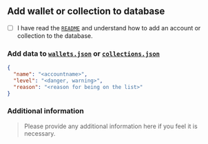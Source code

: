 ## Add wallet or collection to database

- [ ] I have read the [`README`](README.md) and understand how to add an account or collection to the database.

### Add data to [`wallets.json`](wallets.json) or [`collections.json`](collections.json)

```json
{
  "name": "<accountname>",
  "level": "<danger, warning>",
  "reason": "<reason for being on the list>"
}
```

### Additional information

> Please provide any additional information here if you feel it is necessary.
